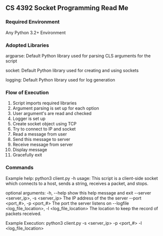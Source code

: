 ## CS 4392 Socket Programming Read Me

### Required Environment 
Any Python 3.2+ Environment

### Adopted Libraries 
argparse: Default Python library used for parsing CLS arguments for the script

socket: Default Python library used for creating and using sockets

logging: Default Python library used for log generation

### Flow of Execution
1. Script imports required libraries 
2. Argument parsing is set up for each option
3. User argument's are read and checked
4. Logger is set up
5. Create socket object using TCP 
6. Try to connect to IP and socket
7. Read a message from user
8. Send this message to server
9. Receive message from server
10. Display message
11. Gracefully exit


### Commands
Example help:
python3 client.py -h 
usage: This script is a client-side socket which connects to a host,
sends a string, receives a packet, and stops.

optional arguments:
  -h, --help            show this help message and exit
  --server <server_ip>, -s <server_ip>
                        The IP address of the the server
  --port <port_#>, -p <port_#>
                        The port the server listens on
  --logfile <log_file_location>, -l <log_file_location>
                        The location to keep the record of packets received.

Example Execution: 
python3 client.py -s <server_ip> -p <port_#> -l <log_file_location>
